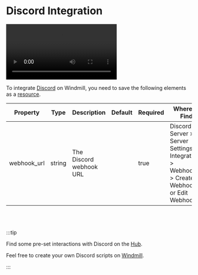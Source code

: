 # Discord Integration

<video
    className="border-2 rounded-xl object-cover w-full h-full"
    autoPlay
    loop
    controls
    id="main-video"
    src="/videos/adding_discord_resource.mp4"
/>
<br/>

To integrate [Discord](https://discord.com/) on Windmill, you need to save the following elements as a [resource](../core_concepts/3_resources_and_types/index.md).

| Property   | Type    | Description             | Default | Required | Where to Find                                                                                |
|------------|---------|-------------------------|---------|----------|----------------------------------------------------------------------------------------------|
| webhook_url| string  | The Discord webhook URL |         | true    | Discord Server > Server Settings > Integrations > Webhooks > Create Webhook or Edit Webhook |

<br/><br/>

:::tip

Find some pre-set interactions with Discord on the [Hub](https://hub.windmill.dev/integrations/discord).

Feel free to create your own Discord scripts on [Windmill](../getting_started/00_how_to_use_windmill/index.md).

:::